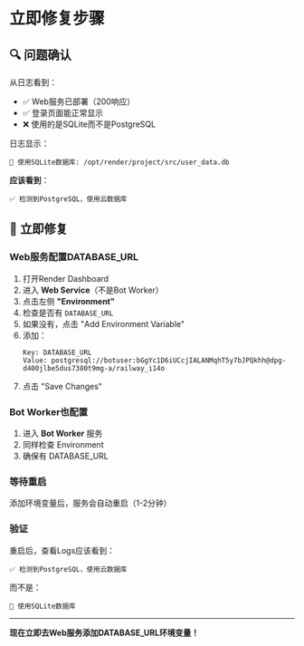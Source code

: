# 立即修复步骤

## 🔍 问题确认

从日志看到：
- ✅ Web服务已部署（200响应）
- ✅ 登录页面能正常显示
- ❌ 使用的是SQLite而不是PostgreSQL

日志显示：
```
📁 使用SQLite数据库: /opt/render/project/src/user_data.db
```

**应该看到**：
```
✅ 检测到PostgreSQL，使用云数据库
```

## 🎯 立即修复

### Web服务配置DATABASE_URL

1. 打开Render Dashboard
2. 进入 **Web Service**（不是Bot Worker）
3. 点击左侧 **"Environment"**
4. 检查是否有 `DATABASE_URL`
5. 如果没有，点击 "Add Environment Variable"
6. 添加：
   ```
   Key: DATABASE_URL
   Value: postgresql://botuser:bGgYc1D6iUCcjIALANMqhT5y7bJPQkhh@dpg-d400jlbe5dus7380t9mg-a/railway_i14o
   ```
7. 点击 "Save Changes"

### Bot Worker也配置

1. 进入 **Bot Worker** 服务
2. 同样检查 Environment
3. 确保有 DATABASE_URL

### 等待重启

添加环境变量后，服务会自动重启（1-2分钟）

### 验证

重启后，查看Logs应该看到：
```
✅ 检测到PostgreSQL，使用云数据库
```

而不是：
```
📁 使用SQLite数据库
```

---

**现在立即去Web服务添加DATABASE_URL环境变量！**
